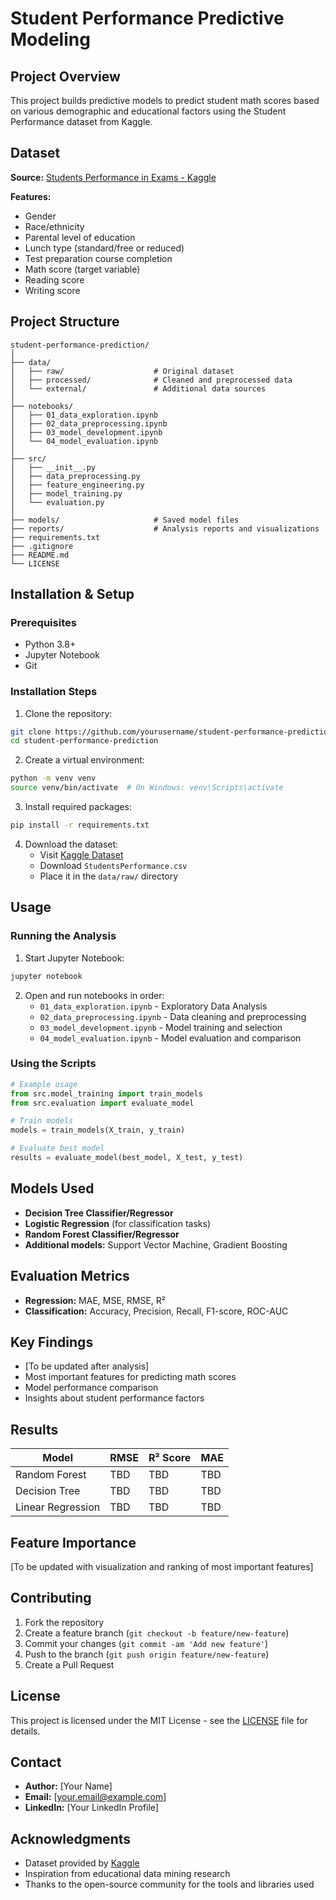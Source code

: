 # Student Performance Predictive Modeling

## Project Overview
This project builds predictive models to predict student math scores based on various demographic and educational factors using the Student Performance dataset from Kaggle.

## Dataset
**Source:** [Students Performance in Exams - Kaggle](https://www.kaggle.com/spscientist/students-performance-in-exams)

**Features:**
- Gender
- Race/ethnicity
- Parental level of education
- Lunch type (standard/free or reduced)
- Test preparation course completion
- Math score (target variable)
- Reading score
- Writing score

## Project Structure
```
student-performance-prediction/
│
├── data/
│   ├── raw/                    # Original dataset
│   ├── processed/              # Cleaned and preprocessed data
│   └── external/               # Additional data sources
│
├── notebooks/
│   ├── 01_data_exploration.ipynb
│   ├── 02_data_preprocessing.ipynb
│   ├── 03_model_development.ipynb
│   └── 04_model_evaluation.ipynb
│
├── src/
│   ├── __init__.py
│   ├── data_preprocessing.py
│   ├── feature_engineering.py
│   ├── model_training.py
│   └── evaluation.py
│
├── models/                     # Saved model files
├── reports/                    # Analysis reports and visualizations
├── requirements.txt
├── .gitignore
├── README.md
└── LICENSE
```

## Installation & Setup

### Prerequisites
- Python 3.8+
- Jupyter Notebook
- Git

### Installation Steps
1. Clone the repository:
```bash
git clone https://github.com/yourusername/student-performance-prediction.git
cd student-performance-prediction
```

2. Create a virtual environment:
```bash
python -m venv venv
source venv/bin/activate  # On Windows: venv\Scripts\activate
```

3. Install required packages:
```bash
pip install -r requirements.txt
```

4. Download the dataset:
   - Visit [Kaggle Dataset](https://www.kaggle.com/spscientist/students-performance-in-exams)
   - Download `StudentsPerformance.csv`
   - Place it in the `data/raw/` directory

## Usage

### Running the Analysis
1. Start Jupyter Notebook:
```bash
jupyter notebook
```

2. Open and run notebooks in order:
   - `01_data_exploration.ipynb` - Exploratory Data Analysis
   - `02_data_preprocessing.ipynb` - Data cleaning and preprocessing
   - `03_model_development.ipynb` - Model training and selection
   - `04_model_evaluation.ipynb` - Model evaluation and comparison

### Using the Scripts
```python
# Example usage
from src.model_training import train_models
from src.evaluation import evaluate_model

# Train models
models = train_models(X_train, y_train)

# Evaluate best model
results = evaluate_model(best_model, X_test, y_test)
```

## Models Used
- **Decision Tree Classifier/Regressor**
- **Logistic Regression** (for classification tasks)
- **Random Forest Classifier/Regressor**
- **Additional models:** Support Vector Machine, Gradient Boosting

## Evaluation Metrics
- **Regression:** MAE, MSE, RMSE, R²
- **Classification:** Accuracy, Precision, Recall, F1-score, ROC-AUC

## Key Findings
- [To be updated after analysis]
- Most important features for predicting math scores
- Model performance comparison
- Insights about student performance factors

## Results
| Model | RMSE | R² Score | MAE |
|-------|------|----------|-----|
| Random Forest | TBD | TBD | TBD |
| Decision Tree | TBD | TBD | TBD |
| Linear Regression | TBD | TBD | TBD |

## Feature Importance
[To be updated with visualization and ranking of most important features]

## Contributing
1. Fork the repository
2. Create a feature branch (`git checkout -b feature/new-feature`)
3. Commit your changes (`git commit -am 'Add new feature'`)
4. Push to the branch (`git push origin feature/new-feature`)
5. Create a Pull Request

## License
This project is licensed under the MIT License - see the [LICENSE](LICENSE) file for details.

## Contact
- **Author:** [Your Name]
- **Email:** [your.email@example.com]
- **LinkedIn:** [Your LinkedIn Profile]

## Acknowledgments
- Dataset provided by [Kaggle](https://www.kaggle.com/spscientist/students-performance-in-exams)
- Inspiration from educational data mining research
- Thanks to the open-source community for the tools and libraries used